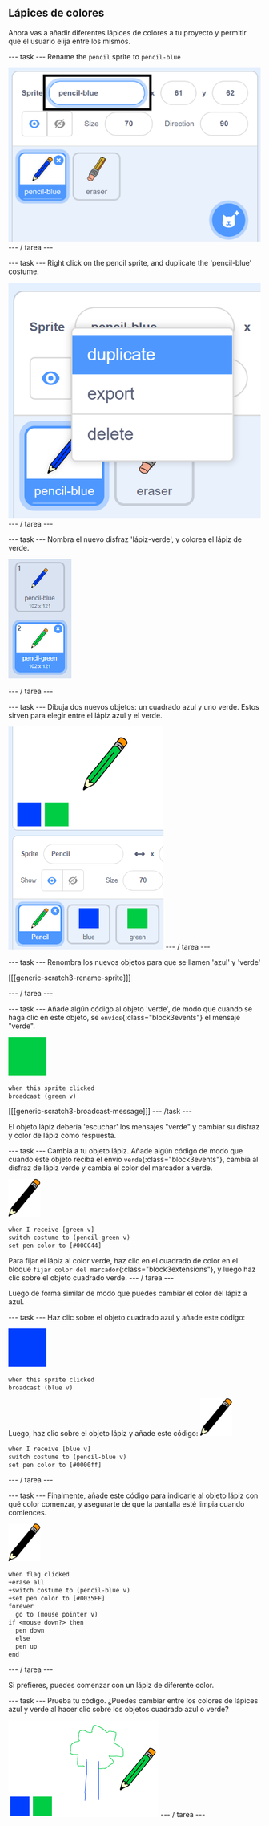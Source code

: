 ## Lápices de colores

Ahora vas a añadir diferentes lápices de colores a tu proyecto y permitir que el usuario elija entre los mismos.

\--- task \--- Rename the `pencil` sprite to `pencil-blue`

![rename-pencil](images/rename-pencil.png) \--- / tarea \---

\--- task \--- Right click on the pencil sprite, and duplicate the 'pencil-blue' costume.

![captura de pantalla](images/paint-blue-duplicate.png) \--- / tarea \---

\--- task \--- Nombra el nuevo disfraz 'lápiz-verde', y colorea el lápiz de verde.

![captura de pantalla](images/paint-pencil-green.png)

\--- / tarea \---

\--- task \--- Dibuja dos nuevos objetos: un cuadrado azul y uno verde. Estos sirven para elegir entre el lápiz azul y el verde.

![captura de pantalla](images/paint-selectors.png) \--- / tarea \---

\--- task \--- Renombra los nuevos objetos para que se llamen 'azul' y 'verde'

[[[generic-scratch3-rename-sprite]]]

\--- / tarea \---

\--- task \--- Añade algún código al objeto 'verde', de modo que cuando se haga clic en este objeto, se `envíos`{:class="block3events"} el mensaje "verde".

![cuadrado verde](images/green_square.png)

```blocks3
when this sprite clicked
broadcast (green v)
```

[[[generic-scratch3-broadcast-message]]] \--- /task \---

El objeto lápiz debería 'escuchar' los mensajes "verde" y cambiar su disfraz y color de lápiz como respuesta.

\--- task \--- Cambia a tu objeto lápiz. Añade algún código de modo que cuando este objeto reciba el envío `verde`{:class="block3events"}, cambia al disfraz de lápiz verde y cambia el color del marcador a verde.

![lápiz](images/pencil.png)

```blocks3
when I receive [green v]
switch costume to (pencil-green v)
set pen color to [#00CC44]
```

Para fijar el lápiz al color verde, haz clic en el cuadrado de color en el bloque `fijar color del marcador`{:class="block3extensions"}, y luego haz clic sobre el objeto cuadrado verde. \--- / tarea \---

Luego de forma similar de modo que puedes cambiar el color del lápiz a azul.

\--- task \--- Haz clic sobre el objeto cuadrado azul y añade este código:

![cuadrado_azul](images/blue_square.png)

```blocks3
when this sprite clicked
broadcast (blue v)
```

Luego, haz clic sobre el objeto lápiz y añade este código: ![lápiz](images/pencil.png)

```blocks3
when I receive [blue v]
switch costume to (pencil-blue v)
set pen color to [#0000ff]
```

\--- / tarea \---

\--- task \--- Finalmente, añade este código para indicarle al objeto lápiz con qué color comenzar, y asegurarte de que la pantalla esté limpia cuando comiences.

![lápiz](images/pencil.png)

```blocks3
when flag clicked
+erase all
+switch costume to (pencil-blue v)
+set pen color to [#0035FF]
forever
  go to (mouse pointer v)
if <mouse down?> then
  pen down
  else
  pen up
end
```

\--- / tarea \---

Si prefieres, puedes comenzar con un lápiz de diferente color.

\--- task \--- Prueba tu código. ¿Puedes cambiar entre los colores de lápices azul y verde al hacer clic sobre los objetos cuadrado azul o verde?

![captura de pantalla](images/paint-pens-test.png) \--- / tarea \---